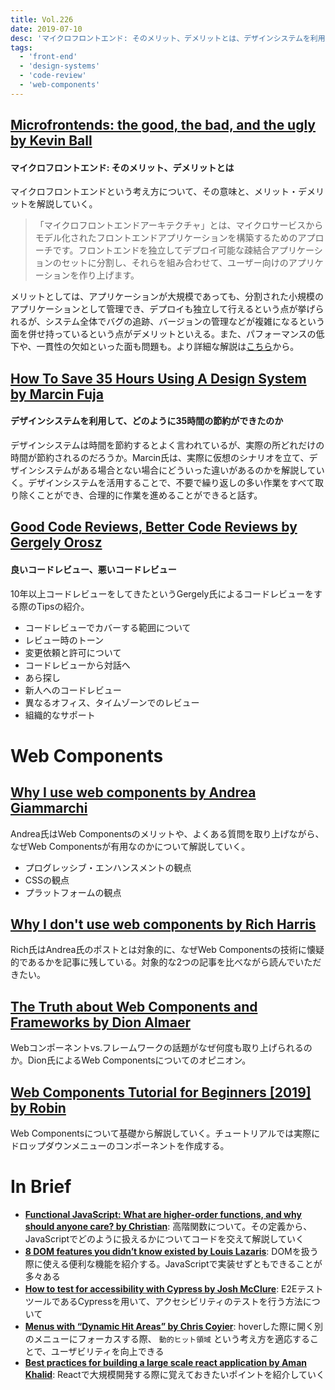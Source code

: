 ```yaml
---
title: Vol.226
date: 2019-07-10
desc: 'マイクロフロントエンド: そのメリット、デメリットとは、デザインシステムを利用して、どのように35時間の節約ができたのか、良いコードレビュー、悪いコードレビュー、Web Components特集、ほか計12リンク'
tags:
  - 'front-end'
  - 'design-systems'
  - 'code-review'
  - 'web-components'
---
```


## [Microfrontends: the good, the bad, and the ugly by Kevin Ball](https://zendev.com/2019/06/17/microfrontends-good-bad-ugly.html)

#### マイクロフロントエンド: そのメリット、デメリットとは

マイクロフロントエンドという考え方について、その意味と、メリット・デメリットを解説していく。

> 「マイクロフロントエンドアーキテクチャ」とは、マイクロサービスからモデル化されたフロントエンドアプリケーションを構築するためのアプローチです。フロントエンドを独立してデプロイ可能な疎結合アプリケーションのセットに分割し、それらを組み合わせて、ユーザー向けのアプリケーションを作り上げます。

メリットとしては、アプリケーションが大規模であっても、分割された小規模のアプリケーションとして管理でき、デプロイも独立して行えるという点が挙げられるが、システム全体でバグの追跡、バージョンの管理などが複雑になるという面を併せ持っているという点がデメリットといえる。また、パフォーマンスの低下や、一貫性の欠如といった面も問題も。より詳細な解説は[こちら](https://martinfowler.com/articles/micro-frontends.html)から。

## [How To Save 35 Hours Using A Design System by Marcin Fuja](https://www.pgs-soft.com/blog/how-to-save-35-hours-using-a-design-system/)

#### デザインシステムを利用して、どのように35時間の節約ができたのか

デザインシステムは時間を節約するとよく言われているが、実際の所どれだけの時間が節約されるのだろうか。Marcin氏は、実際に仮想のシナリオを立て、デザインシステムがある場合とない場合にどういった違いがあるのかを解説していく。デザインシステムを活用することで、不要で繰り返しの多い作業をすべて取り除くことができ、合理的に作業を進めることができると話す。

## [Good Code Reviews, Better Code Reviews by Gergely Orosz](https://blog.pragmaticengineer.com/good-code-reviews-better-code-reviews/)

#### 良いコードレビュー、悪いコードレビュー

10年以上コードレビューをしてきたというGergely氏によるコードレビューをする際のTipsの紹介。

- コードレビューでカバーする範囲について
- レビュー時のトーン
- 変更依頼と許可について
- コードレビューから対話へ
- あら探し
- 新人へのコードレビュー
- 異なるオフィス、タイムゾーンでのレビュー
- 組織的なサポート

# Web Components
## [Why I use web components by Andrea Giammarchi](https://gist.github.com/WebReflection/71aed0c811e2e88e3cd3c647213f0e6c)

Andrea氏はWeb Componentsのメリットや、よくある質問を取り上げながら、なぜWeb Componentsが有用なのかについて解説していく。

- プログレッシブ・エンハンスメントの観点
- CSSの観点
- プラットフォームの観点

## [Why I don't use web components by Rich Harris](https://dev.to/richharris/why-i-don-t-use-web-components-2cia)

Rich氏はAndrea氏のポストとは対象的に、なぜWeb Componentsの技術に懐疑的であるかを記事に残している。対象的な2つの記事を比べながら読んでいただきたい。

## [The Truth about Web Components and Frameworks by Dion Almaer](https://blog.almaer.com/the-truth-about-web-components-and-frameworks/)

Webコンポーネントvs.フレームワークの話題がなぜ何度も取り上げられるのか。Dion氏によるWeb Componentsについてのオピニオン。

## [Web Components Tutorial for Beginners [2019] by Robin](https://www.robinwieruch.de/web-components-tutorial/)

Web Componentsについて基礎から解説していく。チュートリアルでは実際にドロップダウンメニューのコンポーネントを作成する。

# In Brief
- [**Functional JavaScript: What are higher-order functions, and why should anyone care? by Christian**](https://jrsinclair.com/articles/2019/what-is-a-higher-order-function-and-why-should-anyone-care/): 高階関数について。その定義から、JavaScriptでどのように扱えるかについてコードを交えて解説していく
- [**8 DOM features you didn’t know existed by Louis Lazaris**](https://blog.logrocket.com/8-dom-features-you-didnt-know-existed-ec2a0a28fd89/): DOMを扱う際に使える便利な機能を紹介する。JavaScriptで実装せずともできることが多々ある
- [**How to test for accessibility with Cypress by Josh McClure**](https://www.deque.com/blog/how-to-test-for-accessibility-with-cypress/): E2EテストツールであるCypressを用いて、アクセシビリティのテストを行う方法について
- [**Menus with “Dynamic Hit Areas” by Chris Coyier**](https://css-tricks.com/menus-with-dynamic-hit-areas/): hoverした際に開く別のメニューにフォーカスする際、 `動的ヒット領域` という考え方を適応することで、ユーザビリティを向上できる
- [**Best practices for building a large scale react application by Aman Khalid**](https://buttercms.com/blog/best-practices-for-building-a-large-scale-react-application): Reactで大規模開発する際に覚えておきたいポイントを紹介していく

